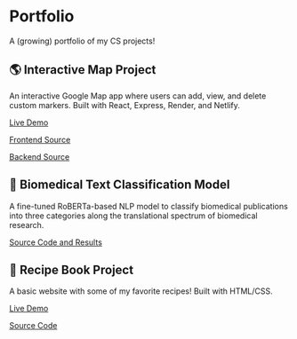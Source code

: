 # Portfolio
A (growing) portfolio of my CS projects!

## 🌎 Interactive Map Project

An interactive Google Map app where users can add, view, and delete custom markers. Built with React, Express, Render, and Netlify.

[Live Demo](https://stellular-froyo-631564.netlify.app/)

[Frontend Source](https://github.com/cychen9920/Places-frontend)

[Backend Source](https://github.com/cychen9920/Places-backend)

## 📖 Biomedical Text Classification Model

A fine-tuned RoBERTa-based NLP model to classify biomedical publications into three categories along the translational spectrum of biomedical research. 

[Source Code and Results](https://github.com/cychen9920/Biomedical_Text_Classification_NLP)

## 🍔 Recipe Book Project

A basic website with some of my favorite recipes! Built with HTML/CSS.

[Live Demo](https://cychen9920.github.io/Recipe-book/)

[Source Code](https://github.com/cychen9920/Recipe-book)
